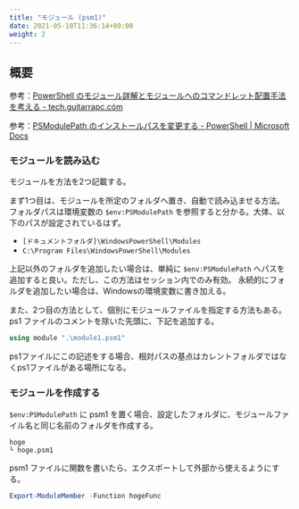 ```yaml
---
title: "モジュール (psm1)"
date: 2021-05-10T11:36:14+09:00
weight: 2
---
```


## 概要

参考：[PowerShell のモジュール詳解とモジュールへのコマンドレット配置手法を考える - tech.guitarrapc.cóm](https://tech.guitarrapc.com/entry/2013/12/03/014013)

参考：[PSModulePath のインストールパスを変更する - PowerShell | Microsoft Docs](https://docs.microsoft.com/ja-jp/powershell/scripting/developer/module/modifying-the-psmodulepath-installation-path?view=powershell-5.1)

### モジュールを読み込む

モジュールを方法を2つ記載する。

まず1つ目は、モジュールを所定のフォルダへ置き、自動で読み込ませる方法。
フォルダパスは環境変数の `$env:PSModulePath` を参照すると分かる。大体、以下のパスが設定されているはず。

* `[ドキュメントフォルダ]\WindowsPowerShell\Modules`
* `C:\Program Files\WindowsPowerShell\Modules`

上記以外のフォルダを追加したい場合は、単純に `$env:PSModulePath` へパスを追加すると良い。ただし、この方法はセッション内でのみ有効。
永続的にフォルダを追加したい場合は、Windowsの環境変数に書き加える。

また、2つ目の方法として、個別にモジュールファイルを指定する方法もある。
ps1 ファイルのコメントを除いた先頭に、下記を追加する。

```powershell
using module ".\module1.psm1"
```

ps1ファイルにこの記述をする場合、相対パスの基点はカレントフォルダではなくps1ファイルがある場所になる。

### モジュールを作成する
`$env:PSModulePath` に psm1 を置く場合、設定したフォルダに、モジュールファイル名と同じ名前のフォルダを作成する。

    hoge
    └ hoge.psm1

psm1 ファイルに関数を書いたら、エクスポートして外部から使えるようにする。

```powershell
Export-ModuleMember -Function hogeFunc
```

